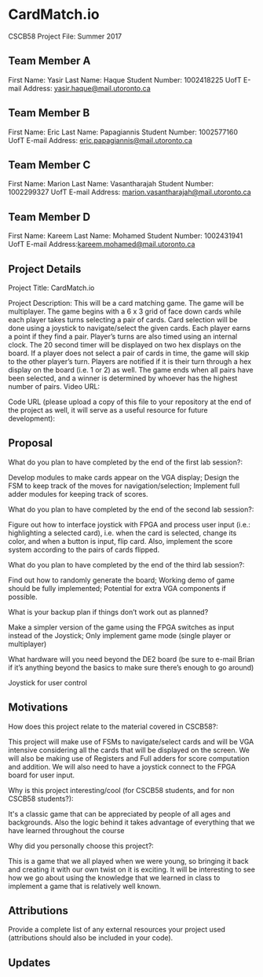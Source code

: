 # CardMatch.io
CSCB58 Project File: Summer 2017
 
Team Member A
-------------
First Name: Yasir
Last Name: Haque
Student Number: 1002418225
UofT E-mail Address: yasir.haque@mail.utoronto.ca
 
Team Member B
-------------
First Name: Eric
Last Name: Papagiannis
Student Number: 1002577160
UofT E-mail Address: eric.papagiannis@mail.utoronto.ca
 
Team Member C
-------------
First Name: Marion 
Last Name: Vasantharajah
Student Number: 1002299327
UofT E-mail Address: marion.vasantharajah@mail.utoronto.ca 
 
Team Member D
-------------
First Name: Kareem
Last Name: Mohamed
Student Number: 1002431941
UofT E-mail Address:kareem.mohamed@mail.utoronto.ca 
 
Project Details
---------------
Project Title: CardMatch.io
 
Project Description: 
This will be a card matching game. The game will be multiplayer. The game begins with a 6 x 3 grid of face down cards while each player takes turns selecting a pair of cards. Card selection will be done using a joystick to navigate/select the given cards. Each player earns a point if they find a pair. Player’s turns are also timed using an internal clock. The 20 second timer will be displayed on two hex displays on the board. If a player does not select a pair of cards in time, the game will skip to the other player’s turn. Players are notified if it is their turn through a hex display on the board (i.e. 1 or 2) as well. The game ends when all pairs have been selected, and a winner is determined by whoever has the highest number of pairs. 
Video URL: 
 
Code URL (please upload a copy of this file to your repository at the end of the project as well, it will
serve as a useful resource for future development):
 
 
Proposal
--------
 
What do you plan to have completed by the end of the first lab session?:
 
Develop modules to make cards appear on the VGA display; Design the FSM to keep track of the moves for navigation/selection; Implement full adder modules for keeping track of scores.
 
What do you plan to have completed by the end of the second lab session?:
 
Figure out how to interface joystick with FPGA and process user input (i.e.: highlighting a selected card), i.e. when the card is selected, change its color, and when a button is input, flip card. Also, implement the score system according to the pairs of cards flipped.
 
What do you plan to have completed by the end of the third lab session?:
 
Find out how to randomly generate the board; Working demo of game should be fully implemented; Potential for extra VGA components if possible.
 
What is your backup plan if things don’t work out as planned?
 
Make a simpler version of the game using the FPGA switches as input instead of  the Joystick; Only implement game mode (single player or multiplayer)
 
What hardware will you need beyond the DE2 board 
(be sure to e-mail Brian if it’s anything beyond the basics to make sure there’s enough to go around)
 
Joystick for user control
 
 
 
 
Motivations
-----------
How does this project relate to the material covered in CSCB58?:
 
This project will make use of FSMs to navigate/select cards and will be VGA intensive considering all the cards that will be displayed on the screen. We will also be making use of Registers and Full adders for score computation and addition. We will also need to have a joystick connect to the FPGA board for user input.
 
Why is this project interesting/cool (for CSCB58 students, and for non CSCB58 students?):
 
It's a classic game that can be appreciated by people of all ages and backgrounds. Also the logic behind it takes advantage of everything that we have learned throughout the course
 
Why did you personally choose this project?:
 
This is a game that we all played when we were young, so bringing it back and creating it with our own twist on it is exciting. It will be interesting to see how we go about using the knowledge that we learned in class to implement a game that is relatively well known.
 
Attributions
------------
Provide a complete list of any external resources your project used (attributions should also be included in your
code).  
 
Updates
-------
 
 
